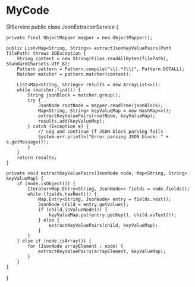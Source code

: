 # MyCode

@Service
public class JsonExtractorService {

    private final ObjectMapper mapper = new ObjectMapper();

    public List<Map<String, String>> extractJsonKeyValuePairs(Path filePath) throws IOException {
        String content = new String(Files.readAllBytes(filePath), StandardCharsets.UTF_8);
        Pattern pattern = Pattern.compile("\\{.*?\\}", Pattern.DOTALL);
        Matcher matcher = pattern.matcher(content);

        List<Map<String, String>> results = new ArrayList<>();
        while (matcher.find()) {
            String jsonBlock = matcher.group();
            try {
                JsonNode rootNode = mapper.readTree(jsonBlock);
                Map<String, String> keyValueMap = new HashMap<>();
                extractKeyValuePairs(rootNode, keyValueMap);
                results.add(keyValueMap);
            } catch (Exception e) {
                // Log and continue if JSON block parsing fails
                System.err.println("Error parsing JSON block: " + e.getMessage());
            }
        }
        return results;
    }

    private void extractKeyValuePairs(JsonNode node, Map<String, String> keyValueMap) {
        if (node.isObject()) {
            Iterator<Map.Entry<String, JsonNode>> fields = node.fields();
            while (fields.hasNext()) {
                Map.Entry<String, JsonNode> entry = fields.next();
                JsonNode child = entry.getValue();
                if (child.isValueNode()) {
                    keyValueMap.put(entry.getKey(), child.asText());
                } else {
                    extractKeyValuePairs(child, keyValueMap);
                }
            }
        } else if (node.isArray()) {
            for (JsonNode arrayElement : node) {
                extractKeyValuePairs(arrayElement, keyValueMap);
            }
        }
    }
}
